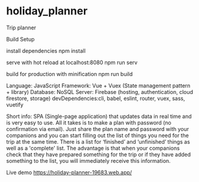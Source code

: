 # holiday_planner
Trip planner


Build Setup

install dependencies
npm install

serve with hot reload at localhost:8080
npm run serv

build for production with minification
npm run build

Language: JavaScript
Framework: Vue + Vuex (State management pattern + library)
Database: NoSQL
Server: Firebase (hosting, authentication, cloud firestore, storage)
devDependencies:cli, babel, eslint, router, vuex, sass, vuetify

Short info: SPA (Single-page application) that updates data in real time and is very easy to use. All it takes is to make a plan with password (no confirmation via email). Just share the plan name and password with your companions and you can start filling out the list of things you need for the trip at the same time. There is a list for ‘finished’ and ‘unfinished’ things as well as a 'complete' list. The advantage is that when your companions check that they have prepared something for the trip or if they have added something to the list, you will immediately receive this information.

 Live demo https://holiday-planner-19683.web.app/
